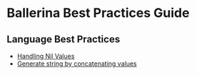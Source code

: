 # Ballerina Best Practices Guide

## Language Best Practices

- [Handling Nil Values](best_practices/handling_nil_values.md)
- [Generate string by concatenating values](best_practices/string_concat.md)
